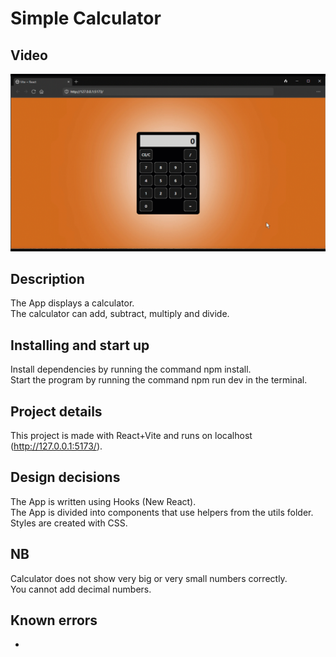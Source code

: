 # Simple Calculator

## Video

![Video](video.gif)

## Description

The App displays a calculator.
<br />
The calculator can add, subtract, multiply and divide.

## Installing and start up

Install dependencies by running the command npm install.
<br />
Start the program by running the command npm run dev in the terminal.

## Project details

This project is made with React+Vite and runs on localhost (http://127.0.0.1:5173/).

## Design decisions

The App is written using Hooks (New React).
<br />
The App is divided into components that use helpers from the utils folder.
<br />
Styles are created with CSS.

## NB

Calculator does not show very big or very small numbers correctly.
<br />
You cannot add decimal numbers.

## Known errors

-
